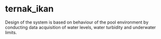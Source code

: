 # ternak_ikan
Design of the system is based on behaviour of the pool environment by conducting data acquisition of water levels, water turbidity and underwater limits.
